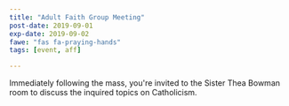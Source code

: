 ```yaml
---
title: "Adult Faith Group Meeting"
post-date: 2019-09-01
exp-date: 2019-09-02
fawe: "fas fa-praying-hands"
tags: [event, aff]

---
```

Immediately following the mass, you're invited to the Sister Thea Bowman room to discuss the inquired topics on Catholicism. 